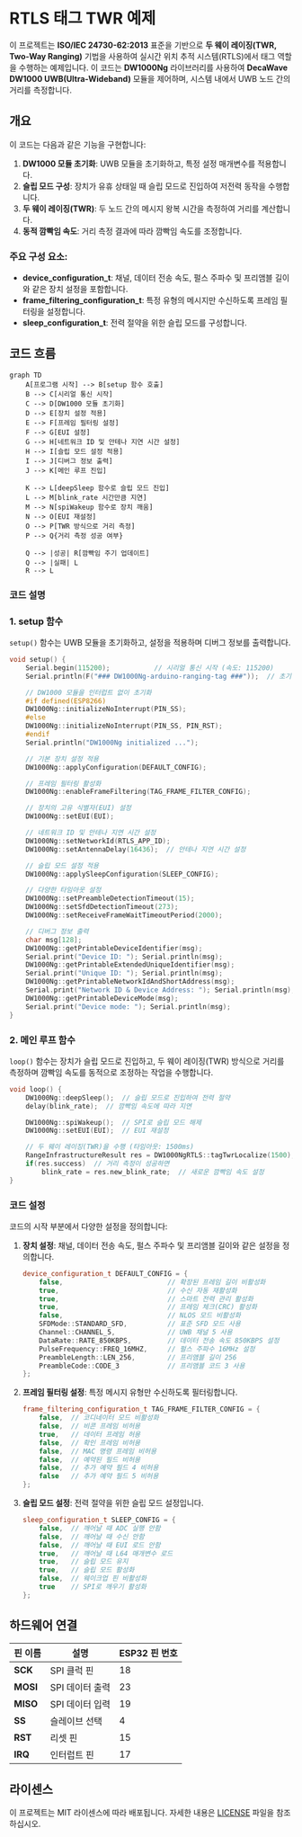 # RTLS 태그 TWR 예제

이 프로젝트는 **ISO/IEC 24730-62:2013** 표준을 기반으로 **두 웨이 레이징(TWR, Two-Way Ranging)** 기법을 사용하여 실시간 위치 추적 시스템(RTLS)에서 태그 역할을 수행하는 예제입니다. 이 코드는 **DW1000Ng** 라이브러리를 사용하여 **DecaWave DW1000 UWB(Ultra-Wideband)** 모듈을 제어하며, 시스템 내에서 UWB 노드 간의 거리를 측정합니다.

## 개요

이 코드는 다음과 같은 기능을 구현합니다:
1. **DW1000 모듈 초기화**: UWB 모듈을 초기화하고, 특정 설정 매개변수를 적용합니다.
2. **슬립 모드 구성**: 장치가 유휴 상태일 때 슬립 모드로 진입하여 저전력 동작을 수행합니다.
3. **두 웨이 레이징(TWR)**: 두 노드 간의 메시지 왕복 시간을 측정하여 거리를 계산합니다.
4. **동적 깜빡임 속도**: 거리 측정 결과에 따라 깜빡임 속도를 조정합니다.

### 주요 구성 요소:
- **device_configuration_t**: 채널, 데이터 전송 속도, 펄스 주파수 및 프리앰블 길이와 같은 장치 설정을 포함합니다.
- **frame_filtering_configuration_t**: 특정 유형의 메시지만 수신하도록 프레임 필터링을 설정합니다.
- **sleep_configuration_t**: 전력 절약을 위한 슬립 모드를 구성합니다.

## 코드 흐름

```mermaid
graph TD
    A[프로그램 시작] --> B[setup 함수 호출]
    B --> C[시리얼 통신 시작]
    C --> D[DW1000 모듈 초기화]
    D --> E[장치 설정 적용]
    E --> F[프레임 필터링 설정]
    F --> G[EUI 설정]
    G --> H[네트워크 ID 및 안테나 지연 시간 설정]
    H --> I[슬립 모드 설정 적용]
    I --> J[디버그 정보 출력]
    J --> K[메인 루프 진입]

    K --> L[deepSleep 함수로 슬립 모드 진입]
    L --> M[blink_rate 시간만큼 지연]
    M --> N[spiWakeup 함수로 장치 깨움]
    N --> O[EUI 재설정]
    O --> P[TWR 방식으로 거리 측정]
    P --> Q{거리 측정 성공 여부}
    
    Q --> |성공| R[깜빡임 주기 업데이트]
    Q --> |실패| L
    R --> L
```

### 코드 설명

### 1. **setup 함수**
`setup()` 함수는 UWB 모듈을 초기화하고, 설정을 적용하며 디버그 정보를 출력합니다.

```cpp
void setup() {
    Serial.begin(115200);           // 시리얼 통신 시작 (속도: 115200)
    Serial.println(F("### DW1000Ng-arduino-ranging-tag ###"));  // 초기 메시지 출력

    // DW1000 모듈을 인터럽트 없이 초기화
    #if defined(ESP8266)
    DW1000Ng::initializeNoInterrupt(PIN_SS);  
    #else
    DW1000Ng::initializeNoInterrupt(PIN_SS, PIN_RST);  
    #endif
    Serial.println("DW1000Ng initialized ...");

    // 기본 장치 설정 적용
    DW1000Ng::applyConfiguration(DEFAULT_CONFIG);

    // 프레임 필터링 활성화
    DW1000Ng::enableFrameFiltering(TAG_FRAME_FILTER_CONFIG);

    // 장치의 고유 식별자(EUI) 설정
    DW1000Ng::setEUI(EUI);

    // 네트워크 ID 및 안테나 지연 시간 설정
    DW1000Ng::setNetworkId(RTLS_APP_ID);
    DW1000Ng::setAntennaDelay(16436);  // 안테나 지연 시간 설정

    // 슬립 모드 설정 적용
    DW1000Ng::applySleepConfiguration(SLEEP_CONFIG);

    // 다양한 타임아웃 설정
    DW1000Ng::setPreambleDetectionTimeout(15);
    DW1000Ng::setSfdDetectionTimeout(273);
    DW1000Ng::setReceiveFrameWaitTimeoutPeriod(2000);

    // 디버그 정보 출력
    char msg[128];
    DW1000Ng::getPrintableDeviceIdentifier(msg);
    Serial.print("Device ID: "); Serial.println(msg);
    DW1000Ng::getPrintableExtendedUniqueIdentifier(msg);
    Serial.print("Unique ID: "); Serial.println(msg);
    DW1000Ng::getPrintableNetworkIdAndShortAddress(msg);
    Serial.print("Network ID & Device Address: "); Serial.println(msg);
    DW1000Ng::getPrintableDeviceMode(msg);
    Serial.print("Device mode: "); Serial.println(msg);
}
```

### 2. **메인 루프 함수**
`loop()` 함수는 장치가 슬립 모드로 진입하고, 두 웨이 레이징(TWR) 방식으로 거리를 측정하며 깜빡임 속도를 동적으로 조정하는 작업을 수행합니다.

```cpp
void loop() {
    DW1000Ng::deepSleep();  // 슬립 모드로 진입하여 전력 절약
    delay(blink_rate);  // 깜빡임 속도에 따라 지연

    DW1000Ng::spiWakeup();  // SPI로 슬립 모드 해제
    DW1000Ng::setEUI(EUI);  // EUI 재설정

    // 두 웨이 레이징(TWR)을 수행 (타임아웃: 1500ms)
    RangeInfrastructureResult res = DW1000NgRTLS::tagTwrLocalize(1500);  
    if(res.success)  // 거리 측정이 성공하면
        blink_rate = res.new_blink_rate;  // 새로운 깜빡임 속도 설정
}
```

### 코드 설정
코드의 시작 부분에서 다양한 설정을 정의합니다:

1. **장치 설정**: 채널, 데이터 전송 속도, 펄스 주파수 및 프리앰블 길이와 같은 설정을 정의합니다.
    ```cpp
    device_configuration_t DEFAULT_CONFIG = {
        false,                          // 확장된 프레임 길이 비활성화
        true,                           // 수신 자동 재활성화
        true,                           // 스마트 전력 관리 활성화
        true,                           // 프레임 체크(CRC) 활성화
        false,                          // NLOS 모드 비활성화
        SFDMode::STANDARD_SFD,          // 표준 SFD 모드 사용
        Channel::CHANNEL_5,             // UWB 채널 5 사용
        DataRate::RATE_850KBPS,         // 데이터 전송 속도 850KBPS 설정
        PulseFrequency::FREQ_16MHZ,     // 펄스 주파수 16MHz 설정
        PreambleLength::LEN_256,        // 프리앰블 길이 256
        PreambleCode::CODE_3            // 프리앰블 코드 3 사용
    };
    ```

2. **프레임 필터링 설정**: 특정 메시지 유형만 수신하도록 필터링합니다.
    ```cpp
    frame_filtering_configuration_t TAG_FRAME_FILTER_CONFIG = {
        false,  // 코디네이터 모드 비활성화
        false,  // 비콘 프레임 비허용
        true,   // 데이터 프레임 허용
        false,  // 확인 프레임 비허용
        false,  // MAC 명령 프레임 비허용
        false,  // 예약된 필드 비허용
        false,  // 추가 예약 필드 4 비허용
        false   // 추가 예약 필드 5 비허용
    };
    ```

3. **슬립 모드 설정**: 전력 절약을 위한 슬립 모드 설정입니다.
    ```cpp
    sleep_configuration_t SLEEP_CONFIG = {
        false,  // 깨어날 때 ADC 실행 안함
        false,  // 깨어날 때 수신 안함
        false,  // 깨어날 때 EUI 로드 안함
        true,   // 깨어날 때 L64 매개변수 로드
        true,   // 슬립 모드 유지
        true,   // 슬립 모드 활성화
        false,  // 웨이크업 핀 비활성화
        true    // SPI로 깨우기 활성화
    };
    ```

## 하드웨어 연결

| 핀 이름  | 설명           | ESP32 핀 번호 |
|----------|----------------|---------------|
| **SCK**  | SPI 클럭 핀    | 18            |
| **MOSI** | SPI 데이터 출력 | 23            |
| **MISO** | SPI 데이터 입력 | 19            |
| **SS**   | 슬레이브 선택   | 4             |
| **RST**  | 리셋 핀        | 15            |
| **IRQ**  | 인터럽트 핀     | 17            |

## 라이센스
이 프로젝트는 MIT 라이센스에 따라 배포됩니다. 자세한 내용은 [LICENSE](LICENSE) 파일을 참조하십시오.